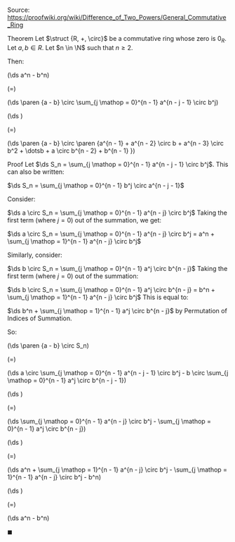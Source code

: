 # 

Source: https://proofwiki.org/wiki/Difference_of_Two_Powers/General_Commutative_Ring

Theorem
Let $\struct {R, +, \circ}$ be a commutative ring whose zero is $0_R$.
Let $a, b \in R$.
Let $n \in \N$ such that $n \ge 2$.

Then:














\(\ds a^n - b^n\)

\(=\)







\(\ds \paren {a - b} \circ \sum_{j \mathop = 0}^{n - 1} a^{n - j - 1} \circ b^j\)




















\(\ds \)

\(=\)







\(\ds \paren {a - b} \circ \paren {a^{n - 1} + a^{n - 2} \circ b + a^{n - 3} \circ b^2 + \dotsb + a \circ b^{n - 2} + b^{n - 1} }\)











Proof
Let $\ds S_n = \sum_{j \mathop = 0}^{n - 1} a^{n - j - 1} \circ b^j$.
This can also be written:

$\ds S_n = \sum_{j \mathop = 0}^{n - 1} b^j \circ a^{n - j - 1}$

Consider:

$\ds a \circ S_n = \sum_{j \mathop = 0}^{n - 1} a^{n - j} \circ b^j$
Taking the first term (where $j = 0$) out of the summation, we get:

$\ds a \circ S_n = \sum_{j \mathop = 0}^{n - 1} a^{n - j} \circ b^j = a^n + \sum_{j \mathop = 1}^{n - 1} a^{n - j} \circ b^j$

Similarly, consider:

$\ds b \circ S_n = \sum_{j \mathop = 0}^{n - 1} a^j \circ b^{n - j}$
Taking the first term (where $j = 0$) out of the summation:

$\ds b \circ S_n = \sum_{j \mathop = 0}^{n - 1} a^j \circ b^{n - j} = b^n + \sum_{j \mathop = 1}^{n - 1} a^{n - j} \circ b^j$
This is equal to:

$\ds b^n + \sum_{j \mathop = 1}^{n - 1} a^j \circ b^{n - j}$
by Permutation of Indices of Summation.

So:














\(\ds \paren {a - b} \circ S_n\)

\(=\)







\(\ds a \circ \sum_{j \mathop = 0}^{n - 1} a^{n - j - 1} \circ b^j - b \circ \sum_{j \mathop = 0}^{n - 1} a^j \circ b^{n - j - 1}\)




















\(\ds \)

\(=\)







\(\ds \sum_{j \mathop = 0}^{n - 1} a^{n - j} \circ b^j - \sum_{j \mathop = 0}^{n - 1} a^j \circ b^{n - j}\)




















\(\ds \)

\(=\)







\(\ds a^n + \sum_{j \mathop = 1}^{n - 1} a^{n - j} \circ b^j - \sum_{j \mathop = 1}^{n - 1} a^{n - j} \circ b^j - b^n\)




















\(\ds \)

\(=\)







\(\ds a^n - b^n\)









$\blacksquare$





